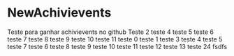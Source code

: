 # NewAchivievents
Teste para ganhar achivievents no github
Teste 2
teste 4
teste 5
teste 6
teste 7
teste 8
teste 9
teste 10
teste 11
teste 0
teste 1
teste 3
teste 4
teste 5
teste 7
teste 6
teste 8
teste 9
teste 10
teste 11
teste 12
teste 13
teste 24
fsdfs

